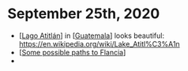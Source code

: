 # September 25th, 2020
- [[Lago Atitlán]] in [[Guatemala]] looks beautiful: https://en.wikipedia.org/wiki/Lake_Atitl%C3%A1n
- [[Some possible paths to Flancia]]
- 

[//begin]: # "Autogenerated link references for markdown compatibility"
[Lago Atitlán]: ../lago-atitlán.md "Lago Atitl N"
[Guatemala]: ../guatemala.md "Guatemala"
[Some possible paths to Flancia]: ../some-possible-paths-to-flancia.md "Some Possible Paths to Flancia"
[//end]: # "Autogenerated link references"